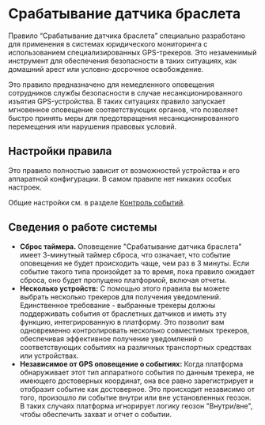 # Срабатывание датчика браслета

Правило “Срабатывание датчика браслета” специально разработано для применения в системах юридического мониторинга с использованием специализированных GPS-трекеров. Это незаменимый инструмент для обеспечения безопасности в таких ситуациях, как домашний арест или условно-досрочное освобождение.

Это правило предназначено для немедленного оповещения сотрудников службы безопасности в случае несанкционированного изъятия GPS-устройства. В таких ситуациях правило запускает мгновенное оповещение соответствующих органов, что позволяет быстро принять меры для предотвращения несанкционированного перемещения или нарушения правовых условий.

## Настройки правила

Это правило полностью зависит от возможностей устройства и его аппаратной конфигурации. В самом правиле нет никаких особых настроек.

Общие настройки см. в разделе [Контроль событий](../../page-38e9268a-8e7b-4ef6-8e73-569af1be416e.md).

## Сведения о работе системы

- **Сброс таймера.** Оповещение "Срабатывание датчика браслета" имеет 3-минутный таймер сброса, что означает, что событие оповещения не будет происходить чаще, чем раз в 3 минуты. Если событие такого типа произойдет за то время, пока правило ожидает сброса, оно будет пропущено платформой, включая отчеты.
- **Несколько устройств:** С помощью этого правила вы можете выбрать несколько трекеров для получения уведомлений. Единственное требование - выбранные трекеры должны поддерживать события от браслетных датчиков и иметь эту функцию, интегрированную в платформу. Это позволит вам одновременно контролировать несколько совместимых трекеров, обеспечивая эффективное получение уведомлений о соответствующих событиях на различных транспортных средствах или устройствах.
- **Независимое от GPS оповещение о событиях:** Когда платформа обнаруживает этот тип аппаратного события по данным трекера, не имеющего достоверных координат, она все равно зарегистрирует и отобразит событие как достоверное. Это происходит независимо от того, произошло ли событие внутри или вне установленных геозон. В таких случаях платформа игнорирует логику геозон "Внутри/вне", чтобы обеспечить захват и отчет о событии.
